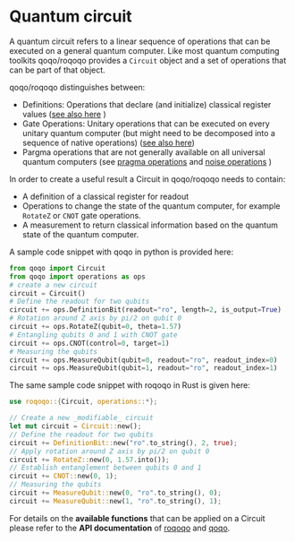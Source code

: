 # Quantum circuit

A quantum circuit refers to a linear sequence of operations that can be executed on a general quantum computer. Like most quantum computing toolkits qoqo/roqoqo provides a `Circuit` object and a set of operations that can be part of that object.

qoqo/roqoqo distinguishes between:

* Definitions: Operations that declare (and initialize) classical register values ([see also here](readout.md) )
* Gate Operations: Unitary operations that can be executed on every unitary quantum computer (but might need to be decomposed into a sequence of native operations) ([see also here](unitarty.md))
* Pargma operations that are not generally available on all universal quantum computers (see [pragma operations](pragma.md) and [noise operations](noise.md) )

In order to create a useful result a Circuit in qoqo/roqoqo needs to contain:

* A definition of a classical register for readout
* Operations to change the state of the quantum computer, for example `RotateZ` or `CNOT` gate operations.
* A measurement to return classical information based on the quantum state of the quantum computer.

A sample code snippet with qoqo in python is provided here:

```python
from qoqo import Circuit
from qoqo import operations as ops
# create a new circuit
circuit = Circuit()
# Define the readout for two qubits 
circuit += ops.DefinitionBit(readout="ro", length=2, is_output=True)
# Rotation around Z axis by pi/2 on qubit 0
circuit += ops.RotateZ(qubit=0, theta=1.57)
# Entangling qubits 0 and 1 with CNOT gate
circuit += ops.CNOT(control=0, target=1)
# Measuring the qubits
circuit += ops.MeasureQubit(qubit=0, readout="ro", readout_index=0)
circuit += ops.MeasureQubit(qubit=1, readout="ro", readout_index=1)
```

The same sample code snippet with roqoqo in Rust is given here:

```rust
use roqoqo::{Circuit, operations::*};

// Create a new _modifiable_ circuit
let mut circuit = Circuit::new();
// Define the readout for two qubits 
circuit += DefinitionBit::new("ro".to_string(), 2, true);
// Apply rotation around Z axis by pi/2 on qubit 0
circuit += RotateZ::new(0, 1.57.into());
// Establish entanglement between qubits 0 and 1
circuit += CNOT::new(0, 1);
// Measuring the qubits
circuit += MeasureQubit::new(0, "ro".to_string(), 0);
circuit += MeasureQubit::new(1, "ro".to_string(), 1);
```

For details on the **available functions** that can be applied on a Circuit please refer to the **API documentation** of [roqoqo](https://docs.rs/roqoqo/latest/roqoqo/struct.Circuit.html) and [qoqo](https://qoqo.readthedocs.io/en/latest/generated/generated/qoqo.Circuit.html).
